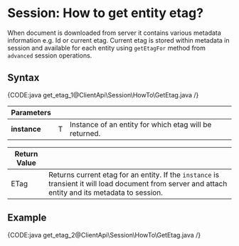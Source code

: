 # Session: How to get entity etag?

When document is downloaded from server it contains various metadata information e.g. Id or current etag. Current etag is stored within metadata in session and available for each entity using `getEtagFor` method from `advanced` session operations.

## Syntax

{CODE:java get_etag_1@ClientApi\Session\HowTo\GetEtag.java /}

| Parameters | | |
| ------------- | ------------- | ----- |
| **instance** | T | Instance of an entity for which etag will be returned. |

| Return Value | |
| ------------- | ----- |
| ETag | Returns current etag for an entity. If the `instance` is transient it will load document from server and attach entity and its metadata to session. |

## Example

{CODE:java get_etag_2@ClientApi\Session\HowTo\GetEtag.java /}
